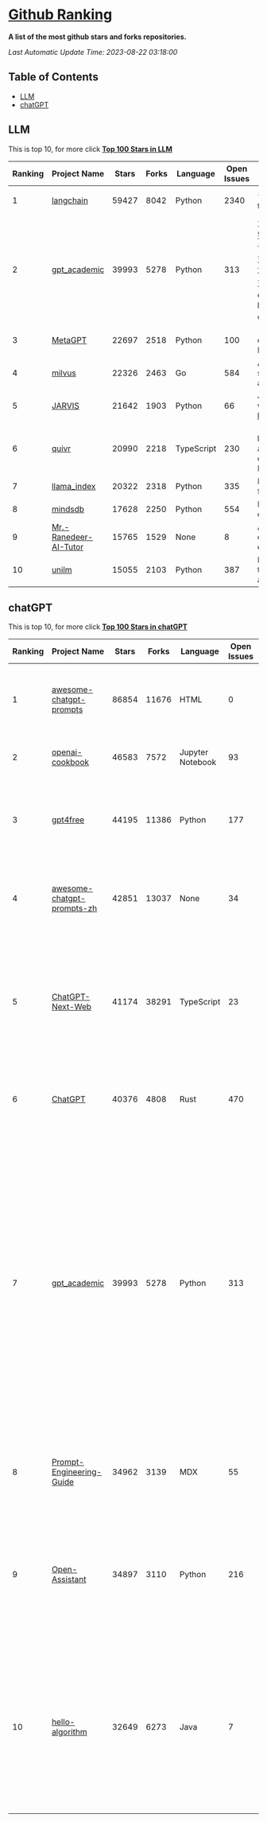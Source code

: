 [Github Ranking](./README.md)
==========

**A list of the most github stars and forks repositories.**

*Last Automatic Update Time: 2023-08-22 03:18:00*

## Table of Contents
 * [LLM](#LLM)
 * [chatGPT](#chatGPT)

## LLM

This is top 10, for more click **[Top 100 Stars in LLM](Top100/LLM.md)**

| Ranking | Project Name | Stars | Forks | Language | Open Issues | Description | Last Commit |
| ------- | ------------ | ----- | ----- | -------- | ----------- | ----------- | ----------- |
| 1 | [langchain](https://github.com/langchain-ai/langchain) | 59427 | 8042 | Python | 2340 | ⚡ Building applications with LLMs through composability ⚡ | 2023-08-22T02:40:27Z |
| 2 | [gpt_academic](https://github.com/binary-husky/gpt_academic) | 39993 | 5278 | Python | 313 | 为ChatGPT/GLM提供图形交互界面，特别优化论文阅读/润色/写作体验，模块化设计，支持自定义快捷按钮&函数插件，支持Python和C++等项目剖析&自译解功能，PDF/LaTex论文翻译&总结功能，支持并行问询多种LLM模型，支持清华chatglm2等本地模型。兼容复旦MOSS, llama2, rwkv, newbing, claude, claude2等 | 2023-08-21T14:09:09Z |
| 3 | [MetaGPT](https://github.com/geekan/MetaGPT) | 22697 | 2518 | Python | 100 | 🌟 The Multi-Agent Framework: Given one line Requirement, return PRD, Design, Tasks, Repo | 2023-08-21T15:23:06Z |
| 4 | [milvus](https://github.com/milvus-io/milvus) | 22326 | 2463 | Go | 584 | A cloud-native vector database, storage for next generation AI applications | 2023-08-22T03:16:31Z |
| 5 | [JARVIS](https://github.com/microsoft/JARVIS) | 21642 | 1903 | Python | 66 | JARVIS, a system to connect LLMs with ML community. Paper: https://arxiv.org/pdf/2303.17580.pdf | 2023-07-28T09:59:24Z |
| 6 | [quivr](https://github.com/StanGirard/quivr) | 20990 | 2218 | TypeScript | 230 | 🧠 Your Second Brain supercharged by Generative AI 🧠 Dump all your files and chat with your personal assistant on your files & more using GPT 3.5/4, Private, Anthropic, VertexAI, LLMs... | 2023-08-21T18:08:17Z |
| 7 | [llama_index](https://github.com/jerryjliu/llama_index) | 20322 | 2318 | Python | 335 | LlamaIndex (GPT Index) is a data framework for your LLM applications | 2023-08-22T03:08:56Z |
| 8 | [mindsdb](https://github.com/mindsdb/mindsdb) | 17628 | 2250 | Python | 554 | MindsDB connects AI models to databases. | 2023-08-22T00:07:08Z |
| 9 | [Mr.-Ranedeer-AI-Tutor](https://github.com/JushBJJ/Mr.-Ranedeer-AI-Tutor) | 15765 | 1529 | None | 8 | A GPT-4 AI Tutor Prompt for customizable personalized learning experiences. | 2023-08-16T07:06:21Z |
| 10 | [unilm](https://github.com/microsoft/unilm) | 15055 | 2103 | Python | 387 | Large-scale Self-supervised Pre-training Across Tasks, Languages, and Modalities | 2023-08-19T11:33:20Z |


## chatGPT

This is top 10, for more click **[Top 100 Stars in chatGPT](Top100/chatGPT.md)**

| Ranking | Project Name | Stars | Forks | Language | Open Issues | Description | Last Commit |
| ------- | ------------ | ----- | ----- | -------- | ----------- | ----------- | ----------- |
| 1 | [awesome-chatgpt-prompts](https://github.com/f/awesome-chatgpt-prompts) | 86854 | 11676 | HTML | 0 | This repo includes ChatGPT prompt curation to use ChatGPT better. | 2023-08-17T13:15:46Z |
| 2 | [openai-cookbook](https://github.com/openai/openai-cookbook) | 46583 | 7572 | Jupyter Notebook | 93 | Examples and guides for using the OpenAI API | 2023-08-21T20:42:23Z |
| 3 | [gpt4free](https://github.com/xtekky/gpt4free) | 44195 | 11386 | Python | 177 | The official gpt4free repository \| various collection of powerful language models | 2023-08-21T23:58:11Z |
| 4 | [awesome-chatgpt-prompts-zh](https://github.com/PlexPt/awesome-chatgpt-prompts-zh) | 42851 | 13037 | None | 34 | ChatGPT 中文调教指南。各种场景使用指南。学习怎么让它听你的话。 | 2023-08-08T04:36:57Z |
| 5 | [ChatGPT-Next-Web](https://github.com/Yidadaa/ChatGPT-Next-Web) | 41174 | 38291 | TypeScript | 23 | A well-designed cross-platform ChatGPT UI (Web / PWA / Linux / Win / MacOS). 一键拥有你自己的跨平台 ChatGPT 应用。 | 2023-08-21T12:32:00Z |
| 6 | [ChatGPT](https://github.com/lencx/ChatGPT) | 40376 | 4808 | Rust | 470 | 🔮 ChatGPT Desktop Application (Mac, Windows and Linux) | 2023-08-03T13:51:54Z |
| 7 | [gpt_academic](https://github.com/binary-husky/gpt_academic) | 39993 | 5278 | Python | 313 | 为ChatGPT/GLM提供图形交互界面，特别优化论文阅读/润色/写作体验，模块化设计，支持自定义快捷按钮&函数插件，支持Python和C++等项目剖析&自译解功能，PDF/LaTex论文翻译&总结功能，支持并行问询多种LLM模型，支持清华chatglm2等本地模型。兼容复旦MOSS, llama2, rwkv, newbing, claude, claude2等 | 2023-08-21T14:09:09Z |
| 8 | [Prompt-Engineering-Guide](https://github.com/dair-ai/Prompt-Engineering-Guide) | 34962 | 3139 | MDX | 55 | 🐙 Guides, papers, lecture, notebooks and resources for prompt engineering | 2023-08-21T03:41:55Z |
| 9 | [Open-Assistant](https://github.com/LAION-AI/Open-Assistant) | 34897 | 3110 | Python | 216 | OpenAssistant is a chat-based assistant that understands tasks, can interact with third-party systems, and retrieve information dynamically to do so. | 2023-08-21T18:55:32Z |
| 10 | [hello-algorithm](https://github.com/geekxh/hello-algorithm) | 32649 | 6273 | Java | 7 | 🌍 针对小白的算法训练 \| 包括四部分：①.大厂面经 ②.力扣图解  ③.千本开源电子书 ④.百张技术思维导图（项目花了上百小时，希望可以点 star 支持，🌹感谢~）推荐免费ChatGPT使用网站 | 2023-06-13T04:13:17Z |

